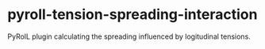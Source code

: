 # pyroll-tension-spreading-interaction
PyRolL plugin calculating the spreading influenced by logitudinal tensions.
